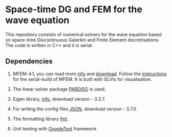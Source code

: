 # Space-time DG and FEM for the wave equation
This repository consists of numerical solvers for the wave equation based on space-time Discontinuous Galerkin and Finite Element discretisations. The code is written in C++ and it is serial.

## Dependencies
1. MFEM-4.1, you can read more [info](https://mfem.org) and [download](https://mfem.org/download).
Follow the [instructions](https://mfem.org/building/) for the serial-build of MFEM.
It is built with GLVis for visualisation.

1. The linear solver package [PARDISO](https://www.pardiso-project.org/) is used.

1. Eigen library, [info](https://eigen.tuxfamily.org), download version - 3.3.7.

1. For writing the config files [JSON](https://github.com/nlohmann/json), download version - 3.7.0
1. The formatting library [fmt](https://fmt.dev/6.0.0).

1. Unit testing with [GoogleTest](https://github.com/google/googletest) framework.